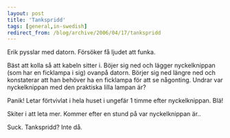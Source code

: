 ```yaml
---
layout: post
title: 'Tankspridd'
tags: [general,in-swedish]
redirect_from: /blog/archive/2006/04/17/tankspridd
---
```


Erik pysslar med datorn. Försöker få ljudet att funka.

Bäst att kolla så att kabeln sitter i. Böjer sig ned och lägger
nyckelknippan (som har en ficklampa i sig) ovanpå datorn. Börjer sig ned
längre ned och konstaterar att han behöver ha en ficklampa för att se
någonting. Undrar var nyckelknippan med den praktiska lilla lampan är?

Panik! Letar förtvivlat i hela huset i ungefär 1 timme efter
nyckelknippan. Blä!

Skiter i att leta mer. Kommer efter en stund på var nyckelknippan är..

Suck. Tankspridd? Inte då.


